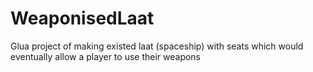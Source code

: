 # WeaponisedLaat
Glua project of making existed laat (spaceship) with seats which would eventually allow a player to use their weapons

